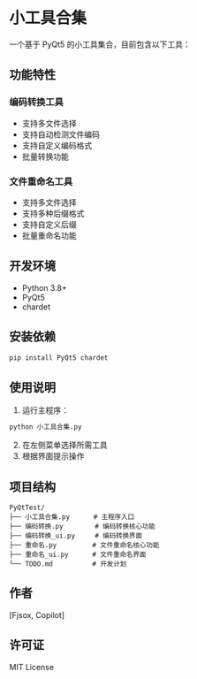# 小工具合集

一个基于 PyQt5 的小工具集合，目前包含以下工具：

## 功能特性

### 编码转换工具
- 支持多文件选择
- 支持自动检测文件编码
- 支持自定义编码格式
- 批量转换功能

### 文件重命名工具
- 支持多文件选择
- 支持多种后缀格式
- 支持自定义后缀
- 批量重命名功能

## 开发环境
- Python 3.8+
- PyQt5
- chardet

## 安装依赖
```bash
pip install PyQt5 chardet
```

## 使用说明
1. 运行主程序：
```bash
python 小工具合集.py
```

2. 在左侧菜单选择所需工具
3. 根据界面提示操作

## 项目结构
```
PyQtTest/
├── 小工具合集.py      # 主程序入口
├── 编码转换.py        # 编码转换核心功能
├── 编码转换_ui.py     # 编码转换界面
├── 重命名.py         # 文件重命名核心功能
├── 重命名_ui.py      # 文件重命名界面
└── TODO.md          # 开发计划
```

## 作者
[Fjsox, Copilot]

## 许可证
MIT License
